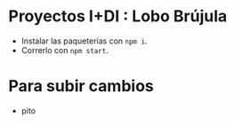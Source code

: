 # Proyectos I+DI : Lobo Brújula

- Instalar las paqueterías con `npm i`.
- Correrlo con `npm start`.

# Para subir cambios
- pito
